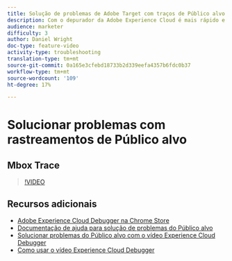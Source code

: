 ```yaml
---
title: Solução de problemas de Adobe Target com traços de Público alvo
description: Com o depurador da Adobe Experience Cloud é mais rápido e fácil entender a implementação do Target. Saiba como se autenticar no Experience Cloud e usar a poderosa ferramenta Público alvo Traces para inspecionar suas qualificações de atividade e audiência, bem como seu perfil de visitante.
audience: marketer
difficulty: 3
author: Daniel Wright
doc-type: feature-video
activity-type: troubleshooting
translation-type: tm+mt
source-git-commit: 0a165e3cfebd18733b2d339eefa4357b6fdc0b37
workflow-type: tm+mt
source-wordcount: '109'
ht-degree: 17%

---
```



# Solucionar problemas com rastreamentos de Público alvo

## Mbox Trace

>[!VIDEO](https://video.tv.adobe.com/v/23113/?quality=12)

## Recursos adicionais

* [Adobe Experience Cloud Debugger na Chrome Store](https://chrome.google.com/webstore/detail/adobe-experience-cloud-de/ocdmogmohccmeicdhlhhgepeaijenapj)
* [Documentação de ajuda para solução de problemas do Público alvo](https://docs.adobe.com/content/help/en/target/using/troubleshoot/troubleshooting-target.html)
* [Solucionar problemas do Público alvo com o vídeo Experience Cloud Debugger](troubleshoot-with-the-experience-cloud-debugger.md)
* [Como usar o vídeo Experience Cloud Debugger](https://docs.adobe.com/content/help/en/core-services-learn/tutorials/debugger/use-the-experience-cloud-debugger.html)